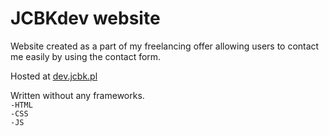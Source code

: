# JCBKdev website
Website created as a part of my freelancing offer allowing users to contact me easily by using the contact form.

Hosted at [dev.jcbk.pl](https://dev.jcbk.pl)

Written without any frameworks.<br/>
`-HTML`<br/>
`-CSS`<br/>
`-JS`
